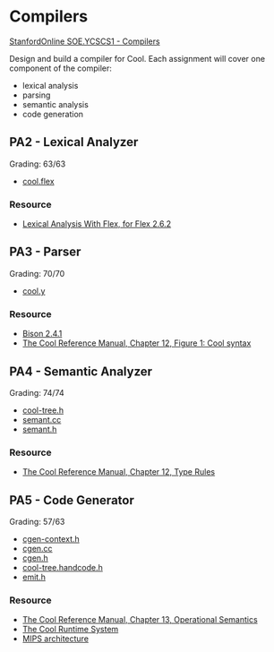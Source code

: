 # Compilers

[StanfordOnline SOE.YCSCS1 - Compilers](https://learning.edx.org/course/course-v1:StanfordOnline+SOE.YCSCS1+3T2020/home)

Design and build a compiler for Cool. Each assignment will cover one component of the compiler:

- lexical analysis
- parsing
- semantic analysis
- code generation

## PA2 - Lexical Analyzer

Grading: 63/63

- [cool.flex](PA2/cool.flex)

### Resource

- [Lexical Analysis With Flex, for Flex 2.6.2](https://westes.github.io/flex/manual/)

## PA3 - Parser

Grading: 70/70

- [cool.y](PA3/cool.y)

### Resource

- [Bison 2.4.1](https://www.cin.ufpe.br/~frsn/arquivos/GnuWin32/doc/bison/2.4.1/bison-2.4.1/bison.html#Location-Default-Action)
- [The Cool Reference Manual, Chapter 12, Figure 1: Cool syntax](https://theory.stanford.edu/~aiken/software/cool/cool-manual.pdf)

## PA4 - Semantic Analyzer

Grading: 74/74

- [cool-tree.h](PA4/cool-tree.h)
- [semant.cc](PA4/semant.cc)
- [semant.h](PA4/semant.h)

### Resource

- [The Cool Reference Manual, Chapter 12, Type Rules](https://theory.stanford.edu/~aiken/software/cool/cool-manual.pdf)

## PA5 - Code Generator

Grading: 57/63

- [cgen-context.h](PA5/cgen-context.h)
- [cgen.cc](PA5/cgen.cc)
- [cgen.h](PA5/cgen.h)
- [cool-tree.handcode.h](PA5/cool-tree.handcode.h)
- [emit.h](PA5/emit.h)

### Resource

- [The Cool Reference Manual, Chapter 13, Operational Semantics](https://theory.stanford.edu/~aiken/software/cool/cool-manual.pdf)
- [The Cool Runtime System](https://web.stanford.edu/class/cs143/materials/cool-runtime.pdf)
- [MIPS architecture](https://en.wikipedia.org/wiki/MIPS_architecture)
